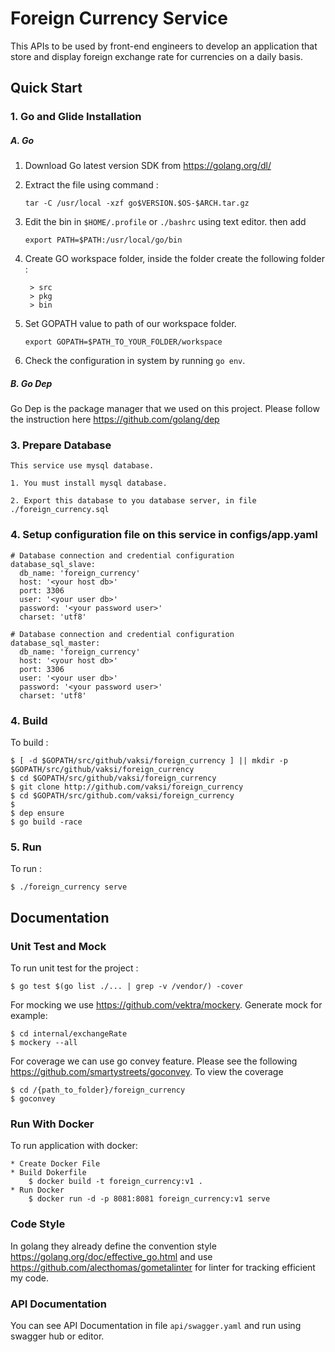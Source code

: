 # Foreign Currency Service
This APIs to be used by front-end engineers to develop an application that store and display foreign exchange rate for currencies on a daily basis.

## Quick Start
### 1. Go and Glide Installation
##### A. Go
1. Download Go latest version SDK from https://golang.org/dl/
2. Extract the file using command :
    ````
    tar -C /usr/local -xzf go$VERSION.$OS-$ARCH.tar.gz
    ````
3. Edit the bin in `$HOME/.profile` or `./bashrc` using text editor. then add
    ````
    export PATH=$PATH:/usr/local/go/bin
    ````
4. Create GO workspace folder, inside the folder create the following folder :
    ````
     > src
     > pkg
     > bin
    ````
5. Set GOPATH value to path of our workspace folder.

    ````
    export GOPATH=$PATH_TO_YOUR_FOLDER/workspace
    ````
6. Check the configuration in system by running `go env`.

##### B. Go Dep
Go Dep is the package manager that we used on this project. Please follow the instruction here https://github.com/golang/dep

### 3. Prepare Database
    This service use mysql database. 
    
    1. You must install mysql database.
    
    2. Export this database to you database server, in file ./foreign_currency.sql
    
### 4. Setup configuration file on this service in configs/app.yaml
````
# Database connection and credential configuration
database_sql_slave:
  db_name: 'foreign_currency'
  host: '<your host db>'
  port: 3306
  user: '<your user db>'
  password: '<your password user>'
  charset: 'utf8'

# Database connection and credential configuration
database_sql_master:
  db_name: 'foreign_currency'
  host: '<your host db>'
  port: 3306
  user: '<your user db>'
  password: '<your password user>'
  charset: 'utf8'
````

### 4. Build
To build :

    $ [ -d $GOPATH/src/github/vaksi/foreign_currency ] || mkdir -p $GOPATH/src/github/vaksi/foreign_currency
    $ cd $GOPATH/src/github/vaksi/foreign_currency
    $ git clone http://github.com/vaksi/foreign_currency
    $ cd $GOPATH/src/github.com/vaksi/foreign_currency
    $
    $ dep ensure
    $ go build -race

### 5. Run
To run :

    $ ./foreign_currency serve

## Documentation

### Unit Test and Mock
To run unit test for the project :

    $ go test $(go list ./... | grep -v /vendor/) -cover

For mocking we use https://github.com/vektra/mockery. Generate mock for example:
    
    $ cd internal/exchangeRate
    $ mockery --all

For coverage we can use go convey feature. Please see the following https://github.com/smartystreets/goconvey. To view the coverage

    $ cd /{path_to_folder}/foreign_currency
    $ goconvey

### Run With Docker
To run application with docker: 

    * Create Docker File
    * Build Dokerfile
        $ docker build -t foreign_currency:v1 .
    * Run Docker
        $ docker run -d -p 8081:8081 foreign_currency:v1 serve
        
### Code Style

In golang they already define the convention style https://golang.org/doc/effective_go.html and use https://github.com/alecthomas/gometalinter for linter for tracking efficient my code.

### API Documentation

You can see API Documentation in file `api/swagger.yaml` and run using swagger hub or editor.
